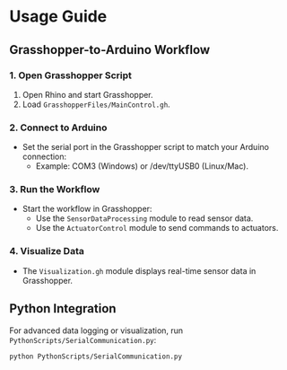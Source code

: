 # Usage Guide

## Grasshopper-to-Arduino Workflow

### 1. Open Grasshopper Script
1. Open Rhino and start Grasshopper.
2. Load `GrasshopperFiles/MainControl.gh`.

### 2. Connect to Arduino
- Set the serial port in the Grasshopper script to match your Arduino connection:
  - Example: COM3 (Windows) or /dev/ttyUSB0 (Linux/Mac).

### 3. Run the Workflow
- Start the workflow in Grasshopper:
  - Use the `SensorDataProcessing` module to read sensor data.
  - Use the `ActuatorControl` module to send commands to actuators.

### 4. Visualize Data
- The `Visualization.gh` module displays real-time sensor data in Grasshopper.

## Python Integration
For advanced data logging or visualization, run `PythonScripts/SerialCommunication.py`:
```bash
python PythonScripts/SerialCommunication.py
